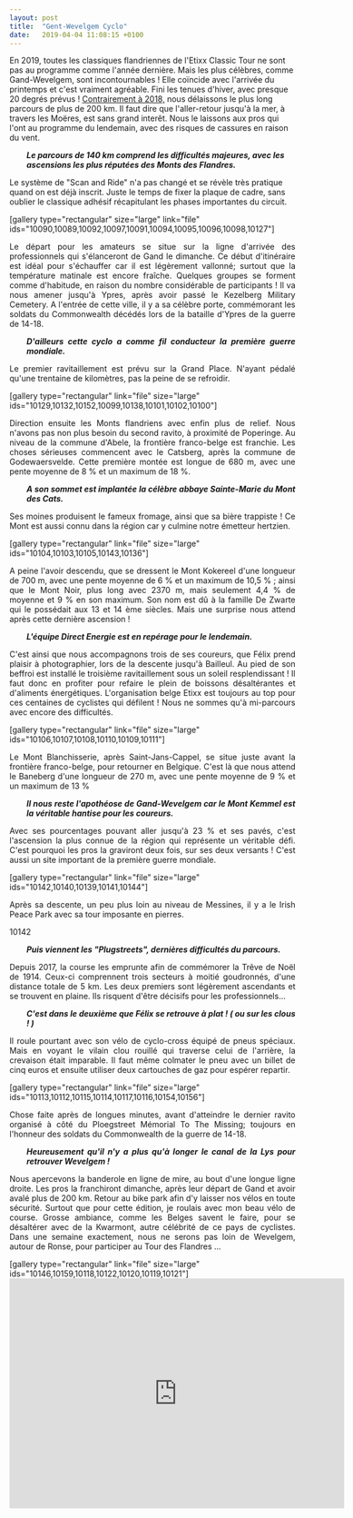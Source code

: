```yaml
---
layout: post
title:  "Gent-Wevelgem Cyclo"
date:   2019-04-04 11:08:15 +0100
---
```

En 2019, toutes les classiques flandriennes de l'Etixx Classic Tour ne sont pas au programme comme l'année dernière. Mais les plus célèbres, comme Gand-Wevelgem, sont incontournables !
Elle coïncide avec l'arrivée du printemps et c'est vraiment agréable. Fini les tenues d'hiver, avec presque 20 degrés prévus !
<a href="http://twomoulins.fr/gand-wevelgem/">Contrairement à 2018,</a> nous délaissons le plus long parcours de plus de 200 km. Il faut dire que l'aller-retour jusqu'à la mer, à travers les Moëres, est sans grand interêt. Nous le laissons aux pros qui l'ont au programme du lendemain, avec des risques de cassures en raison du vent.
<p style="padding-left: 30px;"><em><strong>Le parcours de 140 km comprend les difficultés majeures, avec les ascensions les plus réputées des Monts des Flandres.</strong></em></p>
Le système de "Scan and Ride" n'a pas changé et se révèle très pratique quand on est déjà inscrit. Juste le temps de fixer la plaque de cadre, sans oublier le classique adhésif récapitulant les phases importantes du circuit.

[gallery type="rectangular" size="large" link="file" ids="10090,10089,10092,10097,10091,10094,10095,10096,10098,10127"]
<p style="text-align: justify;">Le départ pour les amateurs se situe sur la ligne d'arrivée des professionnels qui s'élanceront de Gand le dimanche. Ce début d'itinéraire est idéal pour s'échauffer car il est légèrement vallonné; surtout que la température matinale est encore fraîche. Quelques groupes se forment comme d'habitude, en raison du nombre considérable de participants !
Il va nous amener jusqu'à Ypres, après avoir passé le Kezelberg Military Cemetery. A l'entrée de cette ville, il y a sa célèbre porte, commémorant les soldats du Commonwealth décédés lors de la bataille d'Ypres de la guerre de 14-18.</p>
<p style="padding-left: 30px; text-align: justify;"><em><strong>D'ailleurs cette cyclo a comme fil conducteur la première guerre mondiale.</strong></em></p>
<p style="text-align: justify;">Le premier ravitaillement est prévu sur la Grand Place. N'ayant pédalé qu'une trentaine de kilomètres, pas la peine de se refroidir.</p>
[gallery type="rectangular" link="file" size="large" ids="10129,10132,10152,10099,10138,10101,10102,10100"]
<p style="text-align: justify;">Direction ensuite les Monts flandriens avec enfin plus de relief. Nous n'avons pas non plus besoin du second ravito, à proximité de Poperinge. Au niveau de la commune d'Abele, la frontière franco-belge est franchie.
Les choses sérieuses commencent avec le Catsberg, après la commune de Godewaersvelde. Cette première montée est longue de 680 m, avec une pente moyenne de 8 % et un maximum de 18 %.</p>
<p style="padding-left: 30px; text-align: justify;"><em><strong>A son sommet est implantée la célèbre abbaye Sainte-Marie du Mont des Cats. </strong></em></p>
<p style="text-align: justify;">Ses moines produisent le fameux fromage, ainsi que sa bière trappiste ! Ce Mont est aussi connu dans la région car y culmine notre émetteur hertzien.</p>
[gallery type="rectangular" link="file" size="large" ids="10104,10103,10105,10143,10136"]
<p style="text-align: justify;">A peine l'avoir descendu, que se dressent le Mont Kokereel d'une longueur de 700 m, avec une pente moyenne de 6 % et un maximum de 10,5 % ; ainsi que le Mont Noir, plus long avec 2370 m, mais seulement 4,4 % de moyenne et 9 % en son maximum. Son nom est dû à la famille De Zwarte qui le possédait aux 13 et 14 ème siècles.
Mais une surprise nous attend après cette dernière ascension !</p>
<p style="padding-left: 30px; text-align: justify;"><em><strong>L'équipe Direct Energie est en repérage pour le lendemain.</strong></em></p>
<p style="text-align: justify;">C'est ainsi que nous accompagnons trois de ses coureurs, que Félix prend plaisir à photographier, lors de la descente jusqu'à Bailleul. Au pied de son beffroi est installé le troisième ravitaillement sous un soleil resplendissant ! Il faut donc en profiter pour refaire le plein de boissons désaltérantes et d'aliments énergétiques.
L'organisation belge Etixx est toujours au top pour ces centaines de cyclistes qui défilent !
Nous ne sommes qu'à mi-parcours avec encore des difficultés.</p>
[gallery type="rectangular" link="file" size="large" ids="10106,10107,10108,10110,10109,10111"]
<p style="text-align: justify;">Le Mont Blanchisserie, après Saint-Jans-Cappel, se situe juste avant la frontière franco-belge, pour retourner en Belgique. C'est là que nous attend le Baneberg d'une longueur de 270 m, avec une pente moyenne de 9 % et un maximum de 13 %</p>
<p style="padding-left: 30px; text-align: justify;"><em><strong>Il nous reste l'apothéose de Gand-Wevelgem car le Mont Kemmel est la véritable hantise pour les coureurs.</strong></em></p>
<p style="text-align: justify;">Avec ses pourcentages pouvant aller jusqu'à 23 % et ses pavés, c'est l'ascension la plus connue de la région qui représente un véritable défi. C'est pourquoi les pros la graviront deux fois, sur ses deux versants !
C'est aussi un site important de la première guerre mondiale.</p>
[gallery type="rectangular" link="file" size="large" ids="10142,10140,10139,10141,10144"]
<p style="text-align: justify;">Après sa descente, un peu plus loin au niveau de Messines, il y a le Irish Peace Park avec sa tour imposante en pierres.</p>
10142
<p style="padding-left: 30px; text-align: justify;"><em><strong>Puis viennent les "Plugstreets", dernières difficultés du parcours.</strong></em></p>
<p style="text-align: justify;">Depuis 2017, la course les emprunte afin de commémorer la Trêve de Noël de 1914. Ceux-ci comprennent trois secteurs à moitié goudronnés, d'une distance totale de 5 km. Les deux premiers sont légèrement ascendants et se trouvent en plaine. Ils risquent d'être décisifs pour les professionnels...</p>
<p style="padding-left: 30px; text-align: justify;"><em><strong>C'est dans le deuxième que Félix se retrouve à plat ! ( ou sur les clous ! )</strong></em></p>
<p style="text-align: justify;">Il roule pourtant avec son vélo de cyclo-cross équipé de pneus spéciaux. Mais en voyant le vilain clou rouillé qui traverse celui de l'arrière, la crevaison était imparable. Il faut même colmater le pneu avec un billet de cinq euros et ensuite utiliser deux cartouches de gaz pour espérer repartir.</p>
[gallery type="rectangular" link="file" size="large" ids="10113,10112,10115,10114,10117,10116,10154,10156"]
<p style="text-align: justify;">Chose faite après de longues minutes, avant d'atteindre le dernier ravito organisé à côté du Ploegstreet Mémorial To The Missing; toujours en l'honneur des soldats du Commonwealth de la guerre de 14-18.</p>
<p style="padding-left: 30px; text-align: justify;"><em><strong>Heureusement qu'il n'y a plus qu'à longer le canal de la Lys pour retrouver Wevelgem !</strong></em></p>
<p style="text-align: justify;">Nous apercevons la banderole en ligne de mire, au bout d'une longue ligne droite. Les pros la franchiront dimanche, après leur départ de Gand et avoir avalé plus de 200 km.
Retour au bike park afin d'y laisser nos vélos en toute sécurité. Surtout que pour cette édition, je roulais avec mon beau vélo de course. Grosse ambiance, comme les Belges savent le faire, pour se désaltérer avec de la Kwarmont, autre célébrité de ce pays de cyclistes.
Dans une semaine exactement, nous ne serons pas loin de Wevelgem, autour de Ronse, pour participer au Tour des Flandres ...</p>
[gallery type="rectangular" link="file" size="large" ids="10146,10159,10118,10122,10120,10119,10121"]

<center><iframe src="https://www.strava.com/activities/2252166011/embed/cce8dcb549683367f21ff4f93f9a621a9017c83e" width="590" height="405" frameborder="0" scrolling="no" data-mce-fragment="1"></iframe></center>